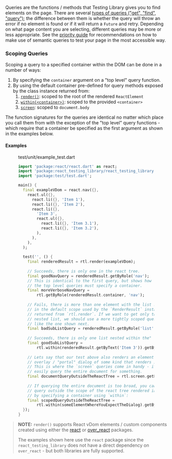 Queries are the functions / methods that Testing Library gives you to find elements on the page. There are several <a href="https://testing-library.com/docs/queries/about#types-of-queries" target="rtljs" rel="nofollow noreferrer">types of queries ("get", "find", "query")</a>; the difference between them is whether the query will throw an error if no element is found or if it will return a `Future` and retry. Depending on what page content you are selecting, different queries may be more or less appropriate. See the <a href="https://testing-library.com/docs/queries/about#priority" target="rtljs" rel="nofollow noreferrer">priority guide</a> for recommendations on how to make use of semantic queries to test your page in the most accessible way.

### Scoping Queries

Scoping a query to a specified container within the DOM can be done in a number of ways:

1. By specifying the `container` argument on a "top level" query function.
1. By using the default container pre-defined for query methods exposed by the class instance returned from:
   1. [`render()`](../rtl.react/render.html): scoped to the root of the rendered `ReactElement`
   1. [`within(<container>)`](../rtl.dom.queries/within.html): scoped to the provided `<container>`
   1. [`screen`](../rtl.dom.queries/screen.html): scoped to `document.body`
  
The function signatures for the queries are identical no matter which place you call them from with the exception of the "top level" query functions - which require that a container be specified as the first argument as shown in the examples below.

#### Examples

<figure>
<figcaption>test/unit/example_test.dart</figcaption>

```dart
import 'package:react/react.dart' as react;
import 'package:react_testing_library/react_testing_library.dart' as rtl;
import 'package:test/test.dart';

main() {
  final exampleVDom = react.nav({},
    react.ul({},
      react.li({}, 'Item 1'),
      react.li({}, 'Item 2'),
      react.li({}, 
        'Item 3',
        react.ul({},
          react.li({}, 'Item 3.1'),
          react.li({}, 'Item 3.2'),
        ),
      ),
    ),
  );
  
  test('', () {
    final renderedResult = rtl.render(exampleVDom);
    
    // Succeeds, there is only one in the react tree.
    final goodNavQuery = renderedResult.getByRole('nav');
    // This is identical to the first query, but shows how 
    // the top level queries must specify a container. 
    final moreVerboseNavQuery = 
        rtl.getByRole(renderedResult.container, 'nav');
    
    // Fails, there is more than one element with the list role 
    // in the default scope used by the `RenderResult` instance 
    // returned from `rtl.render`. If we want to get only the 
    // nested list, we should use a more tightly scoped query
    // like the one shown next.
    final badSubListQuery = renderedResult.getByRole('list');
    
    // Succeeds, there is only one list nested within the" "Item 3" item.
    final goodSubListQuery = 
        rtl.within(renderedResult.getByText('Item 3')).getByRole('list');
    
    // Lets say that our test above also renders an element that displays an 
    // overlay / "portal" dialog of some kind that renders in its own tree. 
    // This is where the `screen` queries come in handy - it allows you to 
    // easily query the entire document for something.
    final documentQueryOutsideTheReactTree = rtl.screen.getByRole('dialog');
    
    // If querying the entire document is too broad, you can still easily 
    // query outside the scope of the react tree rendered in the test 
    // by specifying a container using `within`:
    final scopedQueryOutsideTheReactTree = 
        rtl.within(someElementWhereYouExpectTheDialog).getByRole('dialog');
  });
}
```
</figure>

> __NOTE:__ `render()` supports React vDom elements / custom components created using either the [react](https://pub.dev/packages/react) or [over_react](https://pub.dev/packages/over_react) packages.
>
> The examples shown here use the `react` package since the `react_testing_library` does not have a direct dependency on `over_react` - but both libraries are fully supported.
